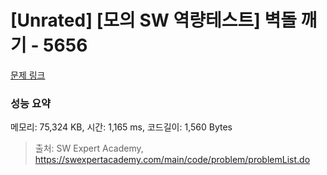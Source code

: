 # [Unrated] [모의 SW 역량테스트] 벽돌 깨기 - 5656 

[문제 링크](https://swexpertacademy.com/main/code/problem/problemDetail.do?contestProbId=AWXRQm6qfL0DFAUo) 

### 성능 요약

메모리: 75,324 KB, 시간: 1,165 ms, 코드길이: 1,560 Bytes



> 출처: SW Expert Academy, https://swexpertacademy.com/main/code/problem/problemList.do